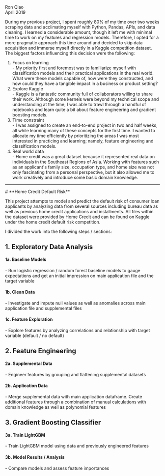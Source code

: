 Ron Qiao  
April 2019  

During my previous project, I spent roughly 80% of my time over two weeks scraping data and acclimating myself with Python, Pandas, APIs, and data cleaning. I learned a considerable amount, though it left me with minimal time to work on my features and regression models. Therefore, I opted for a more pragmatic approach this time around and decided to skip data acquisition and immerse myself directly in a Kaggle competition dataset. The biggest factors influencing this decision were the following:  
1. Focus on learning  
\- My priority first and foremost was to familiarize myself with classification models and their practical applications in the real world. What were these models capable of, how were they constructed, and how could they have a tangible impact in a business or product setting? 
2. Explore Kaggle  
\- Kaggle is a fantastic community full of collaborators willing to share their work. Although some kernels were beyond my technical scope and understanding at the time, I was able to trawl through a handful of notebooks and learn quite a bit about feature engineering and gradient boosting models.  
3. Time constraint  
\- I was assigned to create an end-to-end project in two and half weeks, all while learning many of these concepts for the first time. I wanted to allocate my time efficiently by prioritizing the areas I was most interested in practicing and learning; namely, feature engineering and classification models.
3. Real world data  
\- Home credit was a great dataset because it represented real data on individuals in the Southeast Regions of Asia. Working with features such as an applicant's family size, occupation type, and home size was not only fascinating from a personal perspective, but it also allowed me to work creatively and introduce some basic domain knowledge.

<hr>
# **Home Credit Default Risk**  

This project attempts to model and predict the default risk of consumer loan applicants by analyzing data from several sources including bureau data as well as previous home credit applications and installments. All files within the dataset were provided by Home Credit and can be found on Kaggle under the home credit default risk competition.  

I divided the work into the following steps / sections:

## 1. Exploratory Data Analysis 
#### 1a. Baseline Models
\- Run logistic regression / random forest baseline models to gauge expectations and get an initial impression on main application file and the target variable  
#### 1b. Clean Data  
\- Investigate and impute null values as well as anomalies across main application file and supplemental files
#### 1c. Feature Exploration
\- Explore features by analyzing correlations and relationship with target variable (default / no default)  
## 2. Feature Engineering
#### 2a. Supplemental Data 
\- Engineer features by grouping and flattening supplemental datasets
#### 2b. Application Data
\- Merge supplemental data with main application dataframe. Create additional features through a combination of manual calculations with domain knowledge as well as polynomial features 
## 3. Gradient Boosting Classifier
#### 3a. Train LightGBM  
\- Train LightGBM model using data and previously engineered features  
#### 3b. Model Results / Analysis  
\- Compare models and assess feature importances
  

